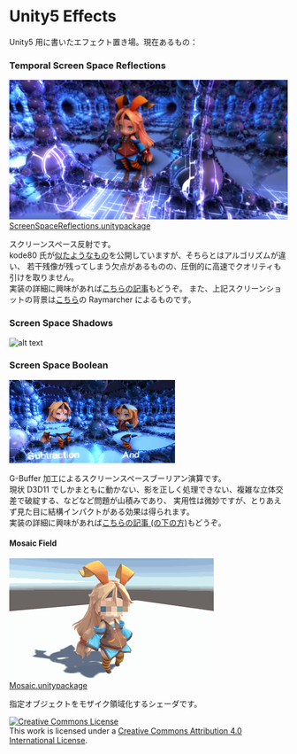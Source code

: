 Unity5 Effects
============

Unity5 用に書いたエフェクト置き場。現在あるもの：  

### Temporal Screen Space Reflections
![alt text](doc/ScreenSpaceReflections.png)  
[ScreenSpaceReflections.unitypackage](https://github.com/i-saint/Unity5Effects/raw/master/Packages/ScreenSpaceReflections.unitypackage)  

スクリーンスペース反射です。  
kode80 氏が[似たようなもの](https://github.com/kode80/kode80SSR)を公開していますが、そちらとはアルゴリズムが違い、
若干残像が残ってしまう欠点があるものの、圧倒的に高速でクオリティも引けを取りません。  
実装の詳細に興味があれば[こちらの記事](http://i-saint.hatenablog.com/entry/2014/12/05/174706)もどうぞ。
また、上記スクリーンショットの背景は[こちら](https://github.com/i-saint/RaymarchingOnUnity5)の Raymarcher によるものです。

### Screen Space Shadows
![alt text](doc/ScreenSpaceShadows.gif)  

### Screen Space Boolean
![alt text](doc/Boolean.gif)  

G-Buffer 加工によるスクリーンスペースブーリアン演算です。  
現状 D3D11 でしかまともに動かない、影を正しく処理できない、複雑な立体交差で破綻する、などなど問題が山積みであり、
実用性は微妙ですが、とりあえず見た目に結構インパクトがある効果は得られます。  
実装の詳細に興味があれば[こちらの記事 (の下の方)](http://i-saint.hatenablog.com/entry/2014/07/25/001608)もどうぞ。

#### Mosaic Field
![alt text](doc/mosaic.gif)  
[Mosaic.unitypackage](https://github.com/i-saint/Unity5Effects/raw/master/Packages/Mosaic.unitypackage)  

指定オブジェクトをモザイク領域化するシェーダです。

<a rel="license" href="http://creativecommons.org/licenses/by/4.0/"><img alt="Creative Commons License" style="border-width:0" src="https://i.creativecommons.org/l/by/4.0/88x31.png" /></a><br />This work is licensed under a <a rel="license" href="http://creativecommons.org/licenses/by/4.0/">Creative Commons Attribution 4.0 International License</a>.
